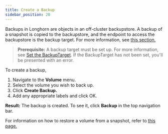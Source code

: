 ```yaml
---
title: Create a Backup
sidebar_position: 20
---
```


Backups in Longhorn are objects in an off-cluster backupstore. A backup of a snapshot is copied to the backupstore, and the endpoint to access the backupstore is the backup target. For more information, see [this section.](../../concepts#31-how-backups-work)

> **Prerequisite:** A backup target must be set up. For more information, see [Set the BackupTarget](./set-backup-target). If the BackupTarget has not been set, you'll be presented with an error.

To create a backup,

1. Navigate to the **Volume** menu.
2. Select the volume you wish to back up.
3. Click **Create Backup.**
4. Add any appropriate labels and click OK.

**Result:** The backup is created. To see it, click **Backup** in the top navigation bar.

For information on how to restore a volume from a snapshot, refer to [this page.](./restore-from-a-backup)